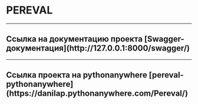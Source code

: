 # PEREVAL
<hr>
<h2>Ссылка на документацию проекта
  [Swagger-документация](http://127.0.0.1:8000/swagger/)
</h2>
<hr>
<h2>Ссылка проекта на pythonanywhere
  [pereval-pythonanywhere](https://danilap.pythonanywhere.com/Pereval/)
</h2>
